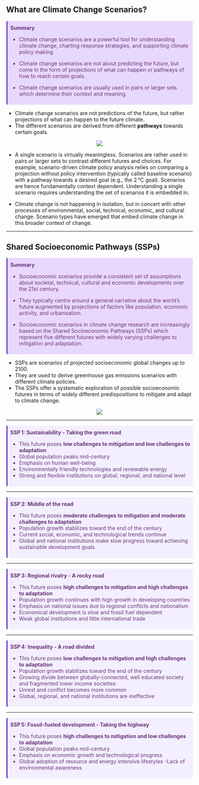 ## What are Climate Change Scenarios?

<div class="warning" style='background-color:#E9D8FD; color: #69337A; border-left: solid #805AD5 4px; border-radius: 4px; padding:0.5em;'>
<span>
<p style='margin-top:0.2em; text-align:left'>
<b>Summary</b></p>
<p style='margin-left:1em;'>

- Climate change scenarios are a powerful tool for understanding climate change, charting response strategies, and supporting climate policy making.

- Climate change scenarios are not about predicting the future, but come in the form of projections of what can happen or pathways of how to reach certain goals.

- Climate change scenarios are usually used in pairs or larger sets which determine their context and meaning.
</p>
</span>
</div>


- Climate change scenarios are not predictions of the future, but rather projections of what can happen to the future climate.
- The different scenarios are derived from different **pathways** towards certain goals.

<div align=center>
<img width=\textwidth src="https://climatescenarios.org/primer-legacy/_nuxt/img/f6407c8.jpg"/>
</div>

- A single scenario is virtually meaningless. Scenarios are rather used in pairs or larger sets to contrast different futures and choices. For example, scenario-driven climate policy analysis relies on comparing a projection without policy intervention (typically called baseline scenario) with a pathway towards a desired goal (e.g., the 2 °C goal). Scenarios are hence fundamentally context dependent. Understanding a single scenario requires understanding the set of scenarios it is embedded in.

- Climate change is not happening in isolation, but in concert with other processes of environmental, social, technical, economic, and cultural change. Scenario types have emerged that embed climate change in this broader context of change.

---

## Shared Socioeconomic Pathways (SSPs) 



<div class="warning" style='background-color:#E9D8FD; color: #69337A; border-left: solid #805AD5 4px; border-radius: 4px; padding:0.5em;'>
<span>
<p style='margin-top:0.2em; text-align:left'>
<b>Summary</b></p>
<p style='margin-left:1em;'>

- Socioeconomic scenarios provide a consistent set of assumptions about societal, technical, cultural and economic developments over the 21st century.
  
- They typically centre around a general narrative about the world’s future augmented by projections of factors like population, economic activity, and urbanisation.
  
- Socioeconomic scenarios in climate change research are increasingly based on the Shared Socioeconomic Pathways (SSPs) which represent five different futures with widely varying challenges to mitigation and adaptation.
</p>
</span>
</div>


- SSPs are scenarios of projected socioeconomic global changes up to 2100.
- They are used to derive greenhouse gas emissions scenarios with different climate policies.
- The SSPs offer a systematic exploration of possible socioeconomic futures in terms of widely different predispositions to mitigate and adapt to climate change.


<div align=center>
<img width=\textwidth src="https://upload.wikimedia.org/wikipedia/commons/thumb/6/61/Shared_Socioeconomic_Pathways.svg/1200px-Shared_Socioeconomic_Pathways.svg.png"/>
</div>

---

<div class="warning" style='background-color:#F3EFFF; color: #69337A; border-left: solid #805AD5 4px; border-radius: 4px; padding:0.5em;'>
<span>
<p style='margin-top:0.2em; text-align:left'>
<b>SSP 1: Sustainability - Taking the green road</b></p>
<p style='margin-left:1em;'>

- This future poses **low challenges to mitigation and low challenges to adaptation**
- Global population peaks mid-century
- Emphasis on human well-being
- Environmentally friendly technologies and renewable energy
- Strong and flexible institutions on global, regional, and national level
</p>
</span>
</div>

---

<div class="warning" style='background-color:#F3EFFF; color: #69337A; border-left: solid #805AD5 4px; border-radius: 4px; padding:0.5em;'>
<span>
<p style='margin-top:0.2em; text-align:left'>
<b>SSP 2: Middle of the road</b></p>
<p style='margin-left:1em;'>

- This future poses **moderate challenges to mitigation and moderate challenges to adaptation**
- Population growth stabilizes toward the end of the century
- Current social, economic, and technological trends continue
- Global and national institutions make slow progress toward achieving sustainable development goals
</p>
</span>
</div>

---

<div class="warning" style='background-color:#F3EFFF; color: #69337A; border-left: solid #805AD5 4px; border-radius: 4px; padding:0.5em;'>
<span>
<p style='margin-top:0.2em; text-align:left'>
<b>SSP 3: Regional rivalry - A rocky road</b></p>
<p style='margin-left:1em;'>

- This future poses **high challenges to mitigation and high challenges to adaptation**
- Population growth continues with high growth in developing countries
- Emphasis on national issues due to regional conflicts and nationalism
- Economical development is slow and fossil fuel dependent
- Weak global institutions and little international trade
</p>
</span>
</div>

---

<div class="warning" style='background-color:#F3EFFF; color: #69337A; border-left: solid #805AD5 4px; border-radius: 4px; padding:0.5em;'>
<span>
<p style='margin-top:0.2em; text-align:left'>
<b>SSP 4: Inequality - A road divided</b></p>
<p style='margin-left:1em;'>

- This future poses **low challenges to mitigation and high challenges to adaptation**
- Population growth stabilizes toward the end of the century
- Growing divide between globally-connected, well educated society and fragmented lower income societies
- Unrest and conflict becomes more common
- Global, regional, and national institutions are ineffective
</p>
</span>
</div>

---

<div class="warning" style='background-color:#F3EFFF; color: #69337A; border-left: solid #805AD5 4px; border-radius: 4px; padding:0.5em;'>
<span>
<p style='margin-top:0.2em; text-align:left'>
<b>SSP 5: Fossil-fueled development - Taking the highway</b></p>
<p style='margin-left:1em;'>

- This future poses **high challenges to mitigation and low challenges to adaptation**
- Global population peaks mid-century
- Emphasis on economic growth and technological progress
- Global adoption of resource and energy intensive lifestyles
-Lack of environmental awareness
</p>
</span>
</div>